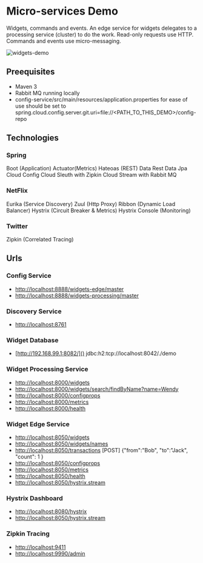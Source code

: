# Micro-services Demo
Widgets, commands and events.
An edge service for widgets delegates to a processing service (cluster) to do the work.
Read-only requests use HTTP.  Commands and events use micro-messaging.

![widgets-demo](widgets-demo.png)

## Preequisites
- Maven 3
- Rabbit MQ running locally
- config-service/src/main/resources/application.properties 
  for ease of use should be set to 
  spring.cloud.config.server.git.uri=file://<PATH_TO_THIS_DEMO>/config-repo

## Technologies
### Spring
Boot (Application)
Actuator(Metrics)
Hateoas (REST)
Data Rest
Data Jpa
Cloud Config
Cloud Sleuth with Zipkin
Cloud Stream with Rabbit MQ

### NetFlix
Eurika (Service Discovery)
Zuul (Http Proxy)
Ribbon (Dynamic Load Balancer)
Hystrix (Circuit Breaker & Metrics)
Hystrix Console (Monitoring)

### Twitter
Zipkin (Correlated Tracing)

## Urls

### Config Service

- [http://localhost:8888/widgets-edge/master]()
- [http://localhost:8888/widgets-processing/master]()

### Discovery Service
- [http://localhost:8761]()

### Widget Database
- [http://192.168.99.1:8082/]()
jdbc:h2:tcp://localhost:8042/./demo

### Widget Processing Service
- [http://localhost:8000/widgets]()
- [http://localhost:8000/widgets/search/findByName?name=Wendy]()
- [http://localhost:8000/configprops]()
- [http://localhost:8000/metrics]()
- [http://localhost:8000/health]()

### Widget Edge Service
- [http://localhost:8050/widgets]()
- [http://localhost:8050/widgets/names]()
- [http://localhost:8050/transactions]() [POST] {"from":"Bob", "to":"Jack", "count": 1 }
- [http://localhost:8050/configprops]()
- [http://localhost:8050/metrics]()
- [http://localhost:8050/health]()
- [http://localhost:8050/hystrix.stream]()

### Hystrix Dashboard
- [http://localhost:8080/hystrix]()
- [http://localhost:8050/hystrix.stream]()

### Zipkin Tracing
- [http://localhost:9411]()
- [http://localhost:9990/admin]()
